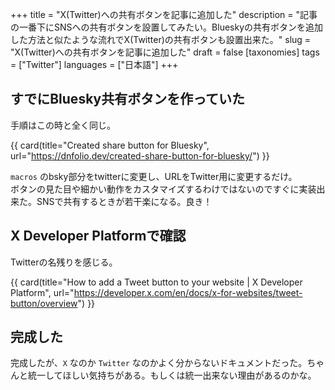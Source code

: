 +++
title = "X(Twitter)への共有ボタンを記事に追加した"
description = "記事の一番下にSNSへの共有ボタンを設置してみたい。Blueskyの共有ボタンを追加した方法と似たような流れでX(Twitter)の共有ボタンも設置出来た。"
slug = "X(Twitter)への共有ボタンを記事に追加した"
draft = false
[taxonomies]
tags = ["Twitter"]
languages = ["日本語"]
+++

## すでにBluesky共有ボタンを作っていた

手順はこの時と全く同じ。

{{ card(title="Created share button for Bluesky", url="https://dnfolio.dev/created-share-button-for-bluesky/") }}

`macros` のbsky部分をtwitterに変更し、URLをTwitter用に変更するだけ。\
ボタンの見た目や細かい動作をカスタマイズするわけではないのですぐに実装出来た。SNSで共有するときが若干楽になる。良き！

## X Developer Platformで確認

Twitterの名残りを感じる。

{{ card(title="How to add a Tweet button to your website | X Developer Platform", url="https://developer.x.com/en/docs/x-for-websites/tweet-button/overview") }}

## 完成した

完成したが、`X` なのか `Twitter` なのかよく分からないドキュメントだった。ちゃんと統一してほしい気持ちがある。もしくは統一出来ない理由があるのかな。
